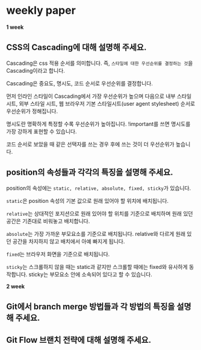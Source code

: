 # weekly paper

**1 week**

## CSS의 Cascading에 대해 설명해 주세요.

Cascading은 css 적용 순서를 의미합니다. 즉, `스타일에 대한 우선순위를 결정하는 것`을 Cascading이라고 합니다.

Cascading은 중요도, 명시도, 코드 순서로 우선순위를 결정합니다.

먼저 인라인 스타일이 Cascading에서 가장 우선순위가 높으며 다음으로 내부 스타일 시트, 외부 스타일 시트, 웹 브라우저 기본 스타일시트(user agent stylesheet) 순서로 우선순위가 정해집니다.

명시도란 명확하게 특정할 수록 우선순위가 높아집니다. !important를 쓰면 명시도를 가장 강하게 표현할 수 있습니다.

코드 순서로 보았을 때 같은 선택자를 쓰는 경우 후에 쓰는 것이 더 우선순위가 높습니다.

## position의 속성들과 각각의 특징을 설명해 주세요.

position의 속성에는 `static, relative, absolute, fixed, sticky`가 있습니다.

`static`은 position 속성의 기본 값으로 원래 있어야 할 위치에 배치됩니다.

`relative`는 상대적인 포지션으로 원래 있어야 할 위치를 기준으로 배치하며 원래 있던 공간은 기존대로 비워놓고 배치합니다.

`absolute`는 가장 가까운 부모요소를 기준으로 배치됩니다. relative와 다르게 원래 있던 공간을 차지하지 않고 배치에서 아예 빠지게 됩니다.

`fixed`는 브라우저 화면을 기준으로 배치됩니다.

`sticky`는 스크롤하지 않을 때는 static과 같지만 스크롤할 때에는 fixed와 유사하게 동작합니다. sticky는 부모요소 안에 소속되어 있다고 할 수 있습니다.

**2 week**

## Git에서 branch merge 방법들과 각 방법의 특징을 설명해 주세요.

## Git Flow 브랜치 전략에 대해 설명해 주세요.
